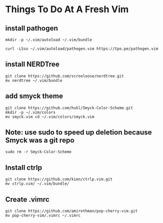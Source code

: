 # Things To Do At A Fresh Vim

## install pathogen
     
    mkdir -p ~/.vim/autoload ~/.vim/bundle

    curl -LSso ~/.vim/autoload/pathogen.vim https://tpo.pe/pathogen.vim

## install NERDTree
    
    git clone https://github.com/scrooloose/nerdtree.git
    mv nerdtree ~/.vim/bundle

## add smyck theme

    git clone https://github.com/hukl/Smyck-Color-Scheme.git
    mkdir -p ~/.vim/colors
    mv smyck.vim cd ~/.vim/colors/smyck.vim
## Note: use sudo to speed up deletion because Smyck was a git repo 
    sudo rm -r Smyck-Color-Scheme

## Install ctrlp

    git clone https://github.com/kien/ctrlp.vim.git 
    mv ctrlp.vim/ ~/.vim/bundle/

## Create .vimrc

    git clone https://github.com/amirothman/pop-cherry-vim.git
    mv pop-cherry-vim/.vimrc ~/.vimrc

